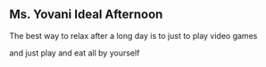 ## Ms. Yovani Ideal Afternoon

The best way to relax after a long day is to just to play video games 

and just play and eat all by yourself